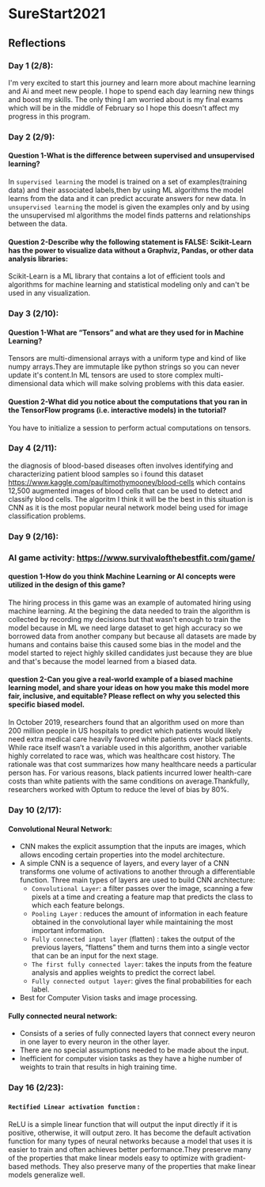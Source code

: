 # SureStart2021


## Reflections

### Day 1 (2/8):
I'm very excited to start this journey and learn more about machine learning and Ai and meet new people. I hope to spend each day learning new things and boost my skills. The only thing I am worried about is my final exams which will be in the middle of February so I hope this doesn't affect my progress in this program.



### Day 2 (2/9):
#### Question 1-What is the difference between supervised and unsupervised learning?
In `supervised learning` the model is trained on a set of examples(training data) and their associated labels,then by using ML algorithms the model learns from the data and it can predict accurate answers for new data.
In `unsupervised learning` the model is given the examples only and by using the unsupervised ml algorithms the model finds patterns and relationships between the data.

#### Question 2-Describe why the following statement is FALSE: Scikit-Learn has the power to visualize data without a Graphviz, Pandas, or other data analysis libraries:
Scikit-Learn is a ML library that contains a lot of efficient tools and algorithms for machine learning and statistical modeling only and can't be used in any visualization.

### Day 3 (2/10):
#### Question 1-What are “Tensors” and what are they used for in Machine Learning?
Tensors are multi-dimensional arrays with a uniform type and kind of like numpy arrays.They are immutaple like python strings so you can never update it's content.In ML tensors are used to store complex multi-dimensional data which will make solving problems with this data easier.

#### Question 2-What did you notice about the computations that you ran in the TensorFlow programs (i.e. interactive models) in the tutorial?
You have to initialize a session  to perform actual computations on tensors. 

### Day 4 (2/11):
the diagnosis of blood-based diseases often involves identifying and characterizing patient blood samples so i found this dataset https://www.kaggle.com/paultimothymooney/blood-cells which contains  12,500 augmented images of blood cells that can be used to detect and classify blood cells.
The algoritm I think it will be the best in this situation is CNN as it is the most popular neural network model being used for image classification problems.

### Day 9 (2/16):
### AI game activity: https://www.survivalofthebestfit.com/game/
#### question 1-How do you think Machine Learning or AI concepts were utilized in the design of this game?
The hiring process in this game was an example of automated hiring using machine learning. At the begining the data needed to train the algorithm is collected by recording my decisions but that wasn't enough to train the model because in ML we need large dataset to get high accuracy so we borrowed data from another company but because all datasets are made by humans and contains baise this caused some bias in the model and the model started to reject highly skilled candidates just because they are blue and that's because the model learned from a biased data. 

#### question 2-Can you give a real-world example of a biased machine learning model, and share your ideas on how you make this model more fair, inclusive, and equitable? Please reflect on why you selected this specific biased model.
In October 2019, researchers found that an algorithm used on more than 200 million people in US hospitals to predict which patients would likely need extra medical care heavily favored white patients over black patients. While race itself wasn’t a variable used in this algorithm, another variable highly correlated to race was, which was healthcare cost history. The rationale was that cost summarizes how many healthcare needs a particular person has. For various reasons, black patients incurred lower health-care costs than white patients with the same conditions on average.Thankfully, researchers worked with Optum to reduce the level of bias by 80%.

### Day 10 (2/17):
#### Convolutional Neural Network:
- CNN makes the explicit assumption that the inputs are images, which allows encoding certain properties into the model architecture.
- A simple CNN is a sequence of layers, and every layer of a CNN transforms one volume of activations to another through a differentiable function. Three main types of layers are used to build CNN architecture: 
     - `Convolutional Layer`: a filter passes over the image, scanning a few pixels at a time and creating a feature map that predicts the class to which each feature belongs.
     - `Pooling Layer` : reduces the amount of information in each feature obtained in the convolutional layer while maintaining the most important information.
     - `Fully connected input layer` (flatten) : takes the output of the previous layers, “flattens” them and turns them into a single vector that can be an input for the next stage.
     - `The first fully connected layer`: takes the inputs from the feature analysis and applies weights to predict the correct label.
     - `Fully connected output layer`: gives the final probabilities for each label.
- Best for Computer Vision tasks and image processing.  
#### Fully connected neural network:
- Consists of a series of fully connected layers that connect every neuron in one layer to every neuron in the other layer.
- There are no special assumptions needed to be made about the input.
- Inefficient for computer vision tasks as they have a highe number of weights to train that results in high training time.


### Day 16 (2/23):
#### `Rectified Linear activation function` :
ReLU  is a simple linear function that will output the input directly if it is positive, otherwise, it will output zero. It has become the default activation function for many types of neural networks because a model that uses it is easier to train and often achieves better performance.They preserve many of the properties that make linear models easy to optimize with gradient-based methods. They also preserve many of the properties that make linear models generalize well.

